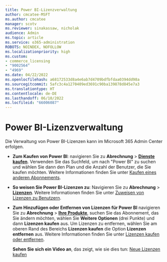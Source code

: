 ```yaml
---
title: Power BI-Lizenzverwaltung
author: cmcatee-MSFT
ms.author: cmcatee
manager: scotv
ms.reviewer: sinakassaw, nicholak
audience: Admin
ms.topic: article
ms.service: o365-administration
ROBOTS: NOINDEX, NOFOLLOW
ms.localizationpriority: high
ms.custom:
- commerce_licensing
- "9002564"
- "4969"
ms.date: 04/22/2022
ms.openlocfilehash: a68172533d8a4e6ab7d4709bdfbfdaa0394dd98a
ms.sourcegitcommit: 5afc3c4a1270409ed3691c90ba139878d845e7a3
ms.translationtype: HT
ms.contentlocale: de-DE
ms.lasthandoff: 06/10/2022
ms.locfileid: "66006087"
---
```

# <a name="power-bi-license-management"></a>Power BI-Lizenzverwaltung

Die Verwaltung von Power BI-Lizenzen kann im Microsoft 365 Admin Center erfolgen.

- **Zum Kaufen von Power BI**: navigieren Sie zu **Abrechnung** \> **[ Dienste kaufen](https://admin.microsoft.com/AdminPortal/Home?ref=catalog)**. Verwenden Sie das Suchfeld, um nach "Power BI" zu suchen und wählen Sie dann den Plan und die Anzahl der Benutzer, die Sie kaufen möchten. Weitere Informationen finden Sie unter [Kaufen eines anderen Abonnements](https://docs.microsoft.com/microsoft-365/commerce/try-or-buy-microsoft-365#buy-a-different-subscription).
- **So weisen Sie Power BI-Lizenzen zu**: Navigieren Sie zu **Abrechnung** > **[Lizenzen](https://admin.microsoft.com/adminportal/home?ref=licenses)**. Weitere Informationen finden Sie unter [Zuweisen von Lizenzen zu Benutzern](https://docs.microsoft.com/microsoft-365/admin/manage/assign-licenses-to-users).
- **Zum Hinzufügen oder Entfernen von Lizenzen für Power BI** navigieren Sie zu **Abrechnung** > **[Ihre Produkte](https://admin.microsoft.com/AdminPortal/Home?ref=subscriptions)**, suchen Sie das Abonnement, das Sie ändern möchten, wählen Sie **Weitere Optionen** (drei Punkte) und dann **Lizenzen kaufen** aus. Um Lizenzen zu entfernen, wählen Sie am oberen Rand des Bereichs **Lizenzen kaufen** die Option **Lizenzen entfernen** aus. Weitere Informationen finden Sie unter [Lizenzen kaufen oder entfernen](https://docs.microsoft.com/microsoft-365/commerce/licenses/buy-licenses).

    **Sehen Sie sich ein Video an**, das zeigt, wie sie dies tun: [Neue Lizenzen kaufen](https://docs.microsoft.com/microsoft-365/commerce/licenses/buy-licenses#watch-buy-new-licenses)
